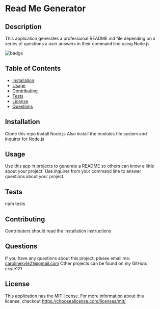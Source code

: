# Read Me Generator

  ## Description 
  This application generates a professional README.md file depending on a series of questions a user answers in their command line using Node.js

  ![badge](https://img.shields.io/badge/license-MITLicense-blue)

  ## Table of Contents
  * [Installation](#installation)
  * [Usage](#usage)
  * [Contributing](#contributing)
  * [Tests](#tests)
  * [License](#license)
  * [Questions](#questions)

  ## Installation 
  Clone this repo
  Install Node.js
  Also install the modules file system and inquirer for Node.js

  ## Usage
  Use this app in projects to generate a README so others can know a little about your project. Use inquirer from your command line to answer questions about your project.

  ## Tests
  npm tests

  ## Contributing 
  Contributors should read the installation instructions

  ## Questions
  If you have any questions about this project, please email me: carolinekyle21@gmail.com
  Other projects can be found on my GitHub: ckyle121

  
  ## License
  This application has the MIT license.
  For more information about this license, checkout https://choosealicense.com/licenses/mit/
    
